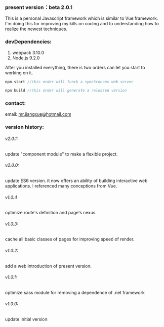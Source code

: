 ### present version：beta 2.0.1

This is a personal Javascript framework which is similar to Vue framework. I'm doing this for improving my kills on coding and to understanding how to realize the newest techniques.

### devDependencies:
1. webpack 3.10.0
2. Node.js 9.2.0

After you installed everything, there is two orders can let you start to working on it.
```javascript
npm start //this order will lunch a synchronous web server
```
```javascript
npm build //this order will generate a released version
```

### contact:
email: mr.jiangxue@hotmail.com

### version history:
###### v2.0.1:
update "component module" to make a flexible project.
###### v2.0.0:
update ES6 version. it now offers an ability of building interactive web applications. I referenced many conceptions from Vue.
###### v1.0.4
optimize route's definition and page's nexus
###### v1.0.3:
cache all basic classes of pages for improving speed of render.
###### v1.0.2:
add a web introduction of present version.
###### v1.0.1:
optimize sass module for removing a dependence of .net framework
###### v1.0.0:
update initial version